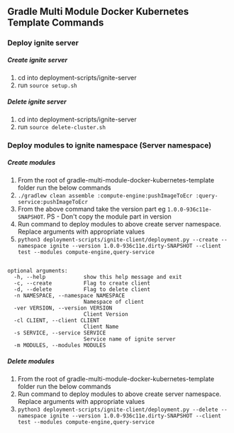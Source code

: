 ## Gradle Multi Module Docker Kubernetes Template Commands

### Deploy ignite server

##### Create ignite server

1. cd into deployment-scripts/ignite-server
2. run `source setup.sh`

##### Delete ignite server

1. cd into deployment-scripts/ignite-server
2. run `source delete-cluster.sh`

### Deploy modules to ignite namespace (Server namespace)

##### Create modules

1. From the root of gradle-multi-module-docker-kubernetes-template folder run the below commands
2. `./gradlew clean assemble :compute-engine:pushImageToEcr :query-service:pushImageToEcr`
3. From the above command take the version part eg `1.0.0-936c11e-SNAPSHOT`. PS - Don't copy the module part in version
4. Run command to deploy modules to above create server namespace. Replace arguments with appropriate values
5. `python3 deployment-scripts/ignite-client/deployment.py --create --namespace ignite --version 1.0.0-936c11e.dirty-SNAPSHOT --client test --modules compute-engine,query-service`

```

optional arguments:
  -h, --help            show this help message and exit
  -c, --create          Flag to create client
  -d, --delete          Flag to delete client
  -n NAMESPACE, --namespace NAMESPACE
                        Namespace of client
  -ver VERSION, --version VERSION
                        Client Version
  -cl CLIENT, --client CLIENT
                        Client Name
  -s SERVICE, --service SERVICE
                        Service name of ignite server
  -m MODULES, --modules MODULES

```

##### Delete modules

1. From the root of gradle-multi-module-docker-kubernetes-template folder run the below commands
2. Run command to deploy modules to above create server namespace. Replace arguments with appropriate values
3. `python3 deployment-scripts/ignite-client/deployment.py --delete --namespace ignite --version 1.0.0-936c11e.dirty-SNAPSHOT --client test --modules compute-engine,query-service`
